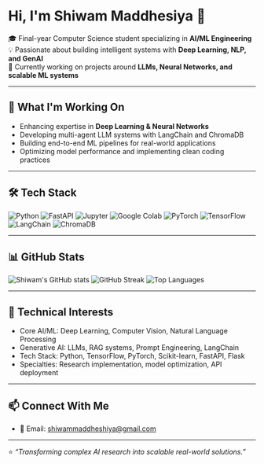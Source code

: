 # Hi, I'm Shiwam Maddhesiya 👋
🎓 Final-year Computer Science student specializing in **AI/ML Engineering**  
💡 Passionate about building intelligent systems with **Deep Learning, NLP, and GenAI**  
🚀 Currently working on projects around **LLMs, Neural Networks, and scalable ML systems**

---

## 🚀 What I'm Working On
- Enhancing expertise in **Deep Learning & Neural Networks**
- Developing multi-agent LLM systems with LangChain and ChromaDB
- Building end-to-end ML pipelines for real-world applications
- Optimizing model performance and implementing clean coding practices

---


## 🛠️ Tech Stack
![Python](https://img.shields.io/badge/Python-3776AB?style=for-the-badge&logo=python&logoColor=white)
![FastAPI](https://img.shields.io/badge/FastAPI-009688?style=for-the-badge&logo=fastapi&logoColor=white)
![Jupyter](https://img.shields.io/badge/Jupyter-F37626?style=for-the-badge&logo=jupyter&logoColor=white)
![Google Colab](https://img.shields.io/badge/Google_Colab-4285F4?style=for-the-badge&logo=googlecolab&logoColor=white)
![PyTorch](https://img.shields.io/badge/PyTorch-EE4C2C?style=for-the-badge&logo=pytorch&logoColor=white)
![TensorFlow](https://img.shields.io/badge/TensorFlow-FF6F00?style=for-the-badge&logo=tensorflow&logoColor=white)
![LangChain](https://img.shields.io/badge/LangChain-2D3748?style=for-the-badge&logo=chainlink&logoColor=white)
![ChromaDB](https://img.shields.io/badge/ChromaDB-FF6F91?style=for-the-badge)

----


## 📊 GitHub Stats
![Shiwam's GitHub stats](https://github-readme-stats.vercel.app/api?username=Shiwam-m&show_icons=true&theme=radical)
![GitHub Streak](https://github-readme-streak-stats.herokuapp.com/?user=Shiwam-m&theme=radical)
![Top Languages](https://github-readme-stats.vercel.app/api/top-langs/?username=Shiwam-m&layout=compact&theme=radical)

---


## 💼 Technical Interests
- Core AI/ML: Deep Learning, Computer Vision, Natural Language Processing
- Generative AI: LLMs, RAG systems, Prompt Engineering, LangChain
- Tech Stack: Python, TensorFlow, PyTorch, Scikit-learn, FastAPI, Flask
- Specialties: Research implementation, model optimization, API deployment

---

## 📫 Connect With Me
- 📧 Email: [shiwammaddheshiya@gmail.com](mailto:shiwammaddheshiya@gmail.com)

---
⭐️ *“Transforming complex AI research into scalable real-world solutions.”*

